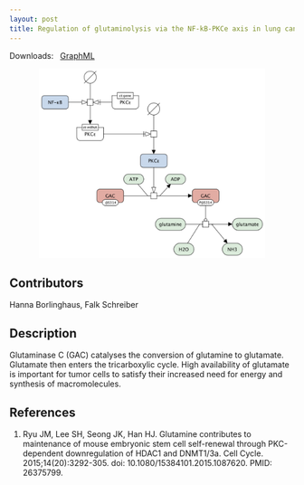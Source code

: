 ```yaml
---
layout: post
title: Regulation of glutaminolysis via the NF-kB-PKCe axis in lung cancer cells
---
```


Downloads: &nbsp; 
[GraphML](../downloads/F019-glutaminase.graphml) &nbsp;
<!--[SBGN-ML](../downloads/F019-glutaminase_SBGNv02.sbgn) &nbsp;
[Newt](http://web.newteditor.org/?URL=http://metabolismregulation.org/downloads/F019-glutaminase_newt.sbgn) &nbsp;-->
<p align="middle"><a href="/glutaminase/"><img id="image" src="/downloads/F019-glutaminase.png" width="400"/></a></p>

## Contributors 

Hanna Borlinghaus, Falk Schreiber  

## Description

Glutaminase C (GAC) catalyses the conversion of glutamine to glutamate. Glutamate then enters the tricarboxylic cycle. High availability of glutamate is important for tumor cells to satisfy their increased need for energy and synthesis of macromolecules.

## References

1. Ryu JM, Lee SH, Seong JK, Han HJ. Glutamine contributes to maintenance of mouse embryonic stem cell self-renewal through PKC-dependent downregulation of HDAC1 and DNMT1/3a. Cell Cycle. 2015;14(20):3292-305. doi: 10.1080/15384101.2015.1087620. PMID: 26375799.
